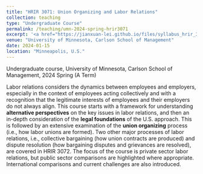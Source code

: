 ```yaml
---
title: "HRIR 3071: Union Organizing and Labor Relations"
collection: teaching
type: "Undergraduate Course"
permalink: /teaching/umn-2024-spring-hrir3071
excerpt: '<a href="https://jianxuan-lei.github.io/files/syllabus_hrir_3071.pdf">&#091;Syllabus&#093;</a>'
venue: "University of Minnesota, Carlson School of Management"
date: 2024-01-15
location: "Minneapolis, U.S."
---
```

Undergraduate course, University of Minnesota, Carlson School of Management, 2024 Spring (A Term)

Labor relations considers the dynamics between employees and employers, especially in the context of employees acting collectively and with a recognition that the legitimate interests of employees and their employers do not always align. This course starts with a framework for understanding **alternative perspectives** on the key issues in labor relations, and then an in-depth consideration of the **legal foundations** of the U.S. approach. This is followed by an extensive examination of the **union organizing** process (i.e., how labor unions are formed). Two other major processes of labor relations, i.e., collective bargaining (how union contracts are produced) and dispute resolution (how bargaining disputes and grievances are resolved), are covered in HRIR 3072. The focus of the course is private sector labor relations, but public sector comparisons are highlighted where appropriate. International comparisons and current challenges are also introduced.
